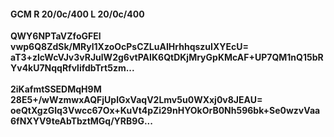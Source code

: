 #### GCM R 20/0c/400 L 20/0c/400
**QWY6NPTaVZfoGFEl**<br/>**vwp6Q8ZdSk/MRyl1XzoOcPsCZLuAIHrhhqszuIXYEcU=**<br/>**aT3+zlcWcVJv3vRJulW2g6vtPAIK6QtDKjMryGpKMcAF+UP7QM1nQ15bRYv4kU7NqqRfvlifdbTrt5zm...**<br/><br/>
**2iKafmtSSEDMqH9M**<br/>**28E5+/wWzmwxAQFjUplGxVaqV2Lmv5u0WXxj0v8JEAU=**<br/>**oeQtXgzGlq3Vwcc67Ox+KuVt4pZi29nHYOkOrB0Nh596bk+Se0wzvVaa6fNXYV9teAbTbztMGq/YRB9G...**
